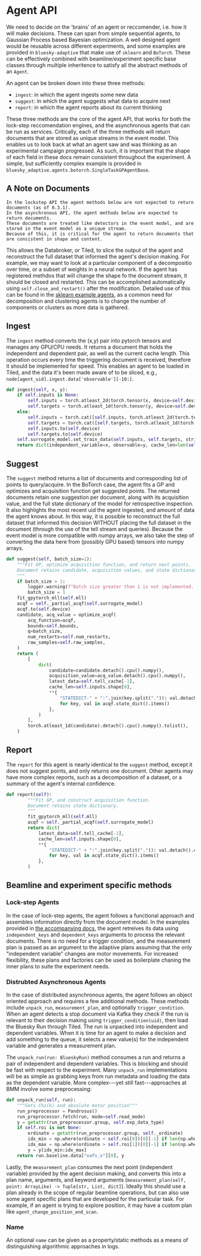 # Agent API

We need to decide on the 'brains' of an agent or reccomender, i.e. how it will make decisions. These can span from simple sequential agents, to Gaussian Process based Bayesian optimization.
A well designed agent would be reusable across different experiments, and some examples are provided in `bluesky-adaptive` that make use of `sklearn` and `BoTorch`.
These can be effectively combined with beamline/experiment specific base classes through multiple inheritence to satisfy all the abstract methods of an `Agent`.

An agent can be broken down into these three methods:

- `ingest`: in which the agent ingests some new data
- `suggest`: in which the agent suggests what data to acquire next
- `report`: in which the agent reports about its current thinking

These three methods are the core of the agent API, that works for both the lock-step reccomendation engines, and the asynchronous agents that can be run as services.
Critically, each of the three methods will return documents that are stored as unique streams in the event model. This enables us to look back at what an agent saw and was thinking as an experimental campaign progressed. As such, it is important that the shape of each field in these docs remain consistent throughout the experiment.
A simple, but sufficiently complex example is provided in `bluesky_adaptive.agents.botorch.SingleTaskGPAgentBase`.

## A Note on Documents

```{note}
In the lockstep API the agent methods below are not expected to return documents (as of 0.3.1). 
In the asynchronous API, the agent methods below are expected to return documents.
These documents are treated like detectors in the event model, and are stored in the event model as a unique stream.
Because of this, it is critical for the agent to return documents that are consistent in shape and content.
```

This allows the Databroker, or Tiled, to slice the output of the agent and reconstruct the full dataset that informed the agent's decision making.
For example, we may want to look at a particular component of a decompositio over time, or a subset of weights in a neural network. 
If the agent has registered methdos that will change the shape fo the document stream, it should be closed and restarted. 
This can be accomplished automatically using `self.close_and_restart()` after the modification.
Detailed use of this can be found in the [sklearn example agents](../reference/example-agents.md), as a common need for decomposition and clustering agents is to change the number of components or clusters as more data is gathered. 

## Ingest

The `ingest` method converts the (x,y) pair into pytorch tensors and manages any GPU/CPU needs. It returns a document that holds the independent and dependent pair, as well as the current cache length.
This operation occurs every time the triggering document is received, therefore it should be implemented for speed.
This enables an agent to be loaded in Tiled, and the data it's been made aware of to be sliced, e.g., ```node[agent_uid].ingest.data['observable'][-10:]```.

```python
def ingest(self, x, y):
    if self.inputs is None:
        self.inputs = torch.atleast_2d(torch.tensor(x, device=self.device))
        self.targets = torch.atleast_1d(torch.tensor(y, device=self.device))
    else:
        self.inputs = torch.cat([self.inputs, torch.atleast_2d(torch.tensor(x, device=self.device))], dim=0)
        self.targets = torch.cat([self.targets, torch.atleast_1d(torch.tensor(y, device=self.device))], dim=0)
        self.inputs.to(self.device)
        self.targets.to(self.device)
    self.surrogate_model.set_train_data(self.inputs, self.targets, strict=False)
    return dict(independent_variable=x, observable=y, cache_len=len(self.targets))
```

## Suggest

The `suggest` method returns a list of documents and corresponding list of points to query/acquire.
In the BoTorch case, the agent fits a GP and optimizes and acquisition function get suggested points.
The returned documents retain one suggestion per document, along with its acquisition value, and the full state dictionary of the model for retrospective inspection.
It also highlights the most recent uid the agent ingested, and amount of data the agent knows about. In this way, it is possible to reconstruct the full dataset that informed this decision WITHOUT placing the full dataset in the document (through the use of the tell stream and queries).
Because the event model is more compatible with numpy arrays, we also take the step of converting the data here from (possibly GPU based) tensors into numpy arrays.

```python
def suggest(self, batch_size=1):
    """Fit GP, optimize acquisition function, and return next points.
    Document retains candidate, acquisition values, and state dictionary.
    """
    if batch_size > 1:
        logger.warning(f"Batch size greater than 1 is not implemented. Reducing {batch_size} to 1.")
        batch_size = 1
    fit_gpytorch_mll(self.mll)
    acqf = self._partial_acqf(self.surrogate_model)
    acqf.to(self.device)
    candidate, acq_value = optimize_acqf(
        acq_function=acqf,
        bounds=self.bounds,
        q=batch_size,
        num_restarts=self.num_restarts,
        raw_samples=self.raw_samples,
    )
    return (
        [
            dict(
                candidate=candidate.detach().cpu().numpy(),
                acquisition_value=acq_value.detach().cpu().numpy(),
                latest_data=self.tell_cache[-1],
                cache_len=self.inputs.shape[0],
                **{
                    "STATEDICT-" + ":".join(key.split(".")): val.detach().cpu().numpy()
                    for key, val in acqf.state_dict().items()
                },
            )
        ],
        torch.atleast_1d(candidate).detach().cpu().numpy().tolist(),
    )
```

## Report

The `report` for _this_ agent is nearly identical to the `suggest` method, except it does not suggest points, and only returns one document. Other agents may have more complex reports, such as a decomposition of a dataset, or a summary of the agent's internal confidence.

```python
def report(self):
        """Fit GP, and construct acquisition function.
        Document retains state dictionary.
        """
        fit_gpytorch_mll(self.mll)
        acqf = self._partial_acqf(self.surrogate_model)
        return dict(
            latest_data=self.tell_cache[-1],
            cache_len=self.inputs.shape[0],
            **{
                "STATEDICT-" + ":".join(key.split(".")): val.detach().cpu().numpy()
                for key, val in acqf.state_dict().items()
            },
        )
```

## Beamline and experiment specific methods

### Lock-step Agents

In the case of lock-step agents, the agent follows a functional approach and assembles information directly from the document model.
In the examples provided in [the accompanying docs](lock-step), the agent retreives its data using `independent_keys` and `dependent_keys` arguments to process the relevant documents.
There is no need for a trigger condition, and the measurement plan is passed as an argument to the adaptive plans assuming that the only "independent variable" changes are motor movements.
For increased flexibility, these plans and factories can be used as boilerplate chaning the inner plans to suite the experiment needs.

### Distrubted Asynchronous Agents

In the case of distributed asynchronous agents, the agent follows an object oriented approach and requires a few additional methods.
These methods include `unpack_run`, `measurement_plan`, and optionally `trigger_condition`. When an agent detects a stop document via Kafka they check if the run is relevant to their decision making using `trigger_condition(uid)`, then load the Bluesky Run through Tiled.
The run is unpacked into independent and dependent variables. When it is time for an agent to make a decision and add something to the queue, it selects a new value(s) for the independent variable and generates a measurement plan.

The `unpack_run(run: BlueskyRun)` method consumes a run and returns a pair of independent and dependent variables. This is blocking and should be fast with respect to the experiment. Many `unpack_run` implementations will be as simple as grabbing keys from run metadata and loading the data as the dependent variable. More complex---yet still fast---approaches at BMM involve some preprocessing:

```python
def unpack_run(self, run):
    """Gets Chi(k) and absolute motor position"""
    run_preprocessor = Pandrosus()
    run_preprocessor.fetch(run, mode=self.read_mode)
    y = getattr(run_preprocessor.group, self.exp_data_type)
    if self.roi is not None:
        ordinate = getattr(run_preprocessor.group, self._ordinate)
        idx_min = np.where(ordinate < self.roi[0])[0][-1] if len(np.where(ordinate < self.roi[0])[0]) else None
        idx_max = np.where(ordinate > self.roi[1])[0][-1] if len(np.where(ordinate > self.roi[1])[0]) else None
        y = y[idx_min:idx_max]
    return run.baseline.data["xafs_x"][0], y
```

Lastly, the `measurement_plan` consumes the next point (independent variable) provided by the agent decision making, and converts this into a plan name, arguments, and keyword arguments (`measurement_plan(self, point: ArrayLike) -> Tuple[str, List, dict]`).
Ideally this should use a plan already in the scope of regular beamline operations, but can also use some agent specific plans that are developed for the particular task. For example, if an agent is trying to explore position, it may have a custom plan like `agent_change_position_and_scan`.

### Name 
An optional `name` can be given as a property/static methods as a means of distinguishing algorithmic approaches in logs.
